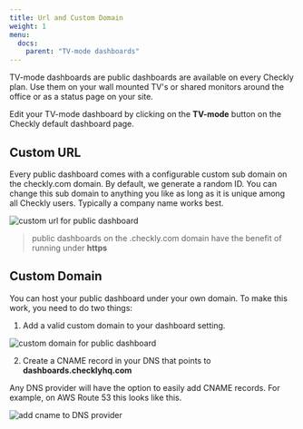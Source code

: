 ```yaml
---
title: Url and Custom Domain
weight: 1
menu:
  docs:
    parent: "TV-mode dashboards"
---
```


TV-mode dashboards are public dashboards are available on every Checkly plan. Use them on your wall mounted TV's or shared
monitors around the office or as a status page on your site.

Edit your TV-mode dashboard by clicking on the **TV-mode** button on the Checkly default dashboard page.

## Custom URL

Every public dashboard comes with a configurable custom sub domain on the checkly.com domain. By default, we generate
a random ID. You can change this sub domain to anything you like as long as it is unique among all Checkly users.
Typically a company name works best.

![custom url for public dashboard](/docs/images/dashboards/custom_url.png)

> public dashboards on the .checkly.com domain have the benefit of running under **https**


## Custom Domain

You can host your public dashboard under your own domain. To make this work, you need to do two things:

1. Add a valid custom domain to your dashboard setting.

![custom domain for public dashboard](/docs/images/dashboards/custom_domain.png)

2. Create a CNAME record in your DNS that points to **dashboards.checklyhq.com**

Any DNS provider will have the option to easily add CNAME records. For example, on AWS Route 53 this looks like this.

![add cname to DNS provider](/docs/images/dashboards/aws_cname.png)
